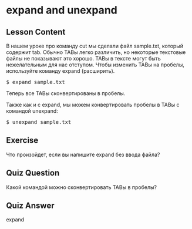 # expand and unexpand

## Lesson Content

В нашем уроке про команду cut мы сделали файл sample.txt, который содержит tab. Обычно TABы легко различить, но некоторые текстовые файлы не показывают это хорошо. TABы в тексте могут быть нежелательным для нас отступом. Чтобы изменить TABы на пробелы, используйте команду expand (расширить).

<pre>$ expand sample.txt</pre>

Теперь все TABы сконвертированы в пробелы.

Также как и с expand, мы можем конвертировать пробелы в TABы с командой unexpand:

<pre>$ unexpand sample.txt</pre>

## Exercise

Что произойдет, если вы напишите expand без ввода файла?

## Quiz Question

Какой командой можно сконвертировать TABы в пробелы?

## Quiz Answer

expand
